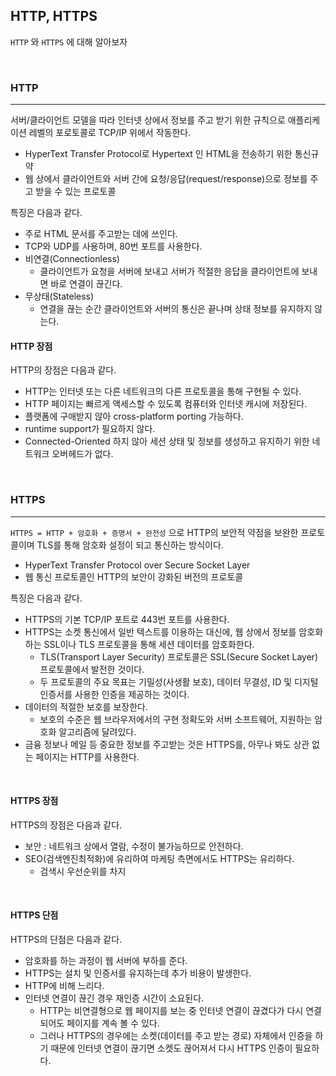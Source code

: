 ## HTTP, HTTPS

`HTTP` 와 `HTTPS` 에 대해 알아보자

<br>

### HTTP
---

서버/클라이언트 모델을 따라 인터넷 상에서 정보를 주고 받기 위한 규칙으로 애플리케이션 레벨의 포로토콜로 TCP/IP 위에서 작동한다.

- HyperText Transfer Protocol로 Hypertext 인 HTML을 전송하기 위한 통신규약
- 웹 상에서 클라이언트와 서버 간에 요청/응답(request/response)으로 정보를 주고 받을 수 있는 프로토콜

특징은 다음과 같다.

- 주로 HTML 문서를 주고받는 데에 쓰인다.
- TCP와 UDP를 사용하며, 80번 포트를 사용한다.
- 비연결(Connectionless)
  - 클라이언트가 요청을 서버에 보내고 서버가 적절한 응답을 클라이언트에 보내면 바로 연결이 끊긴다.
- 무상태(Stateless)
  - 연결을 끊는 순간 클라이언트와 서버의 통신은 끝나며 상태 정보를 유지하지 않는다.

#### HTTP 장점

HTTP의 장점은 다음과 같다.

- HTTP는 인터넷 또는 다른 네트워크의 다른 프로토콜을 통해 구현될 수 있다.
- HTTP 페이지는 빠르게 액세스할 수 있도록 컴퓨터와 인터넷 캐시에 저장된다.
- 플랫폼에 구애받지 않아 cross-platform porting 가능하다.
- runtime support가 필요하지 않다.
- Connected-Oriented 하지 않아 세션 상태 및 정보를 생성하고 유지하기 위한 네트워크 오버헤드가 없다.

<br>

### HTTPS
---

`HTTPS = HTTP + 암호화 + 증명서 + 완전성` 으로 HTTP의 보안적 약점을 보완한 프로토콜이며 TLS를 통해 암호화 설정이 되고 통신하는 방식이다.

- HyperText Transfer Protocol over Secure Socket Layer
- 웹 통신 프로토콜인 HTTP의 보안이 강화된 버전의 프로토콜

특징은 다음과 같다.

- HTTPS의 기본 TCP/IP 포트로 443번 포트를 사용한다.
- HTTPS는 소켓 통신에서 일반 텍스트를 이용하는 대신에, 웹 상에서 정보를 암호화하는 SSL이나 TLS 프로토콜을 통해 세션 데이터를 암호화한다.
  - TLS(Transport Layer Security) 프로토콜은 SSL(Secure Socket Layer) 프로토콜에서 발전한 것이다.
  - 두 프로토콜의 주요 목표는 기밀성(사생활 보호), 데이터 무결성, ID 및 디지털 인증서를 사용한 인증을 제공하는 것이다.
- 데이터의 적절한 보호를 보장한다.
  - 보호의 수준은 웹 브라우저에서의 구현 정확도와 서버 소프트웨어, 지원하는 암호화 알고리즘에 달려있다.
- 금융 정보나 메일 등 중요한 정보를 주고받는 것은 HTTPS를, 아무나 봐도 상관 없는 페이지는 HTTP를 사용한다.

<br>

#### HTTPS 장점

HTTPS의 장점은 다음과 같다.

- 보안 : 네트워크 상에서 열람, 수정이 불가능하므로 안전하다.
- SEO(검색엔진최적화)에 유리하여 마케팅 측면에서도 HTTPS는 유리하다.
  - 검색시 우선순위를 차지

<br>

#### HTTPS 단점

HTTPS의 단점은 다음과 같다.

- 암호화를 하는 과정이 웹 서버에 부하를 준다.
- HTTPS는 설치 및 인증서를 유지하는데 추가 비용이 발생한다.
- HTTP에 비해 느리다.
- 인터넷 연결이 끊긴 경우 재인증 시간이 소요된다.
  - HTTP는 비연결형으로 웹 페이지를 보는 중 인터넷 연결이 끊겼다가 다시 연결되어도 페이지를 계속 볼 수 있다.
  - 그러나 HTTPS의 경우에는 소켓(데이터를 주고 받는 경로) 자체에서 인증을 하기 때문에 인터넷 연결이 끊기면 소켓도 끊어져서 다시 HTTPS 인증이 필요하다.